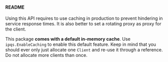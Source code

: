 #### README
Using this API requires to use caching in production to prevent hindering in service response times.
It is also better to set a rotating proxy as proxy for the client.

This package **comes with a default in-memory cache**. Use ``ipqs.EnableCaching`` to enable this default feature. Keep in mind that you should ever only just allocate one ``Client`` and re-use it through a reference. Do not allocate more clients than once.

